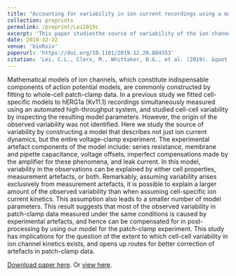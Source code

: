 ```yaml
---
title: "Accounting for variability in ion current recordings using a mathematical model of artefacts in voltage-clamp experiments"
collection: preprints
permalink: /preprint/Lei2019c
excerpt: 'This paper studiesthe source of variability of the ion channel recordings by constructing a model that describes not just ion current dynamics, but the entire voltage-clamp experiment.'
date: 2019-12-22
venue: 'bioRxiv'
paperurl: 'https://doi.org/10.1101/2019.12.20.884353'
citation: 'Lei, C.L., Clerx, M., Whittaker, D.G., et al. (2019). &quot;Accounting for variability in ion current recordings using a mathematical model of artefacts in voltage-clamp experiments.&quot; <i>bioRxiv</i>.'
---
```

Mathematical models of ion channels, which constitute indispensable components of action potential models, are commonly constructed by fitting to whole-cell patch-clamp data.
In a previous study we fitted cell-specific models to hERG1a (Kv11.1) recordings simultaneously measured using an automated high-throughput system, and studied cell-cell variability by inspecting the resulting model parameters.
However, the origin of the observed variability was not identified.
Here we study the source of variability by constructing a model that describes not just ion current dynamics, but the entire voltage-clamp experiment.
The experimental artefact components of the model include: series resistance, membrane and pipette capacitance, voltage offsets, imperfect compensations made by the amplifier for these phenomena, and leak current.
In this model, variability in the observations can be explained by either cell properties, measurement artefacts, or both.
Remarkably, assuming variability arises exclusively from measurement artefacts, it is possible to explain a larger amount of the observed variability than when assuming cell-specific ion current kinetics.
This assumption also leads to a smaller number of model parameters.
This result suggests that most of the observed variability in patch-clamp data measured under the same conditions is caused by experimental artefacts, and hence can be compensated for in post-processing by using our model for the patch-clamp experiment.
This study has implications for the question of the extent to which cell-cell variability in ion channel kinetics exists, and opens up routes for better correction of artefacts in patch-clamp data.

[Download paper here](http://chonlei.github.io/files/Lei2019c.pdf). Or [view here](https://doi.org/10.1101/2019.12.20.884353).

